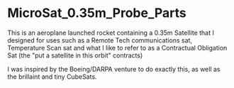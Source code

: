 # MicroSat_0.35m_Probe_Parts

This is an aeroplane launched rocket containing a 0.35m Satellite that I designed for uses such as a Remote Tech communications sat, Temperature Scan sat and what I like to refer to as a Contractual Obligation Sat (the "put a satellite in this orbit" contracts)

I was inspired by the Boeing/DARPA venture to do exactly this, as well as the brillaint and tiny CubeSats.


